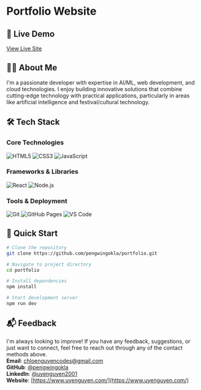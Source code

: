 # Portfolio Website

## 🚀 Live Demo

[View Live Site](https://www.uyenguyen.com/)

## 👨‍💻 About Me
I'm a passionate developer with expertise in AI/ML, web development, and cloud technologies. I enjoy building innovative solutions that combine cutting-edge technology with practical applications, particularly in areas like artificial intelligence and festival/cultural technology.

## 🛠 Tech Stack

### Core Technologies
![HTML5](https://img.shields.io/badge/HTML5-E34F26?style=for-the-badge&logo=html5&logoColor=white)
![CSS3](https://img.shields.io/badge/CSS3-1572B6?style=for-the-badge&logo=css3&logoColor=white)
![JavaScript](https://img.shields.io/badge/JavaScript-F7DF1E?style=for-the-badge&logo=javascript&logoColor=black)

### Frameworks & Libraries
![React](https://img.shields.io/badge/React-20232A?style=for-the-badge&logo=react&logoColor=61DAFB)
![Node.js](https://img.shields.io/badge/Node.js-43853D?style=for-the-badge&logo=node.js&logoColor=white)

### Tools & Deployment
![Git](https://img.shields.io/badge/Git-F05032?style=for-the-badge&logo=git&logoColor=white)
![GitHub Pages](https://img.shields.io/badge/GitHub%20Pages-222222?style=for-the-badge&logo=github&logoColor=white)
![VS Code](https://img.shields.io/badge/VS%20Code-007ACC?style=for-the-badge&logo=visual%20studio%20code&logoColor=white)

## 🚀 Quick Start

```bash
# Clone the repository
git clone https://github.com/pengwingokla/portfolio.git

# Navigate to project directory
cd portfolio

# Install dependencies
npm install

# Start development server
npm run dev
```

📬 Feedback
---
I'm always looking to improve! If you have any feedback, suggestions, or just want to connect, feel free to reach out through any of the contact methods above.
<br> **Email**: [chloenguyencodes@gmail.com](chloenguyencodes@gmail.com)
<br> **GitHub**: [@pengwingokla](https://github.com/pengwingokla)
<br> **LinkedIn**: [@uyenguyen2001](https://www.linkedin.com/in/uyennguyen2001/)
<br> **Website**: [https://www.uyenguyen.com/](https://www.uyenguyen.com/)

